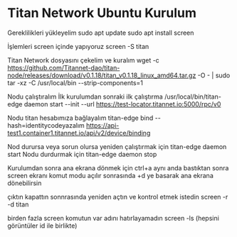# Titan Network Ubuntu Kurulum

Gereklilikleri yükleyelim
sudo apt update
sudo apt install screen

İşlemleri screen içinde yapıyoruz
screen -S titan

Titan Network dosyasını çekelim ve kuralım
wget -c https://github.com/Titannet-dao/titan-node/releases/download/v0.1.18/titan_v0.1.18_linux_amd64.tar.gz -O - | sudo tar -xz -C /usr/local/bin --strip-components=1

Nodu çalıştıralım
İlk kurulumdan sonraki ilk çalıştırma 
/usr/local/bin/titan-edge daemon start --init --url https://test-locator.titannet.io:5000/rpc/v0

Nodu titan hesabımıza bağlayalım
titan-edge bind --hash=identitycodeyazalım https://api-test1.container1.titannet.io/api/v2/device/binding

Nod durursa veya sorun olursa yeniden çalıştırmak için
titan-edge daemon start
Nodu durdurmak için
titan-edge daemon stop

Kurulumdan sonra ana ekrana dönmek için
ctrl+a aynı anda bastıktan sonra screen ekranı komut modu açılır sonrasında +d ye basarak ana ekrana dönebilirsin

çıktın kapattın sonnrasında yeniden açtın ve kontrol etmek istedin
screen -r -d titan

birden fazla screen komutun var adını hatırlayamadın
screen -ls (hepsini görüntüler id ile birlikte) 

